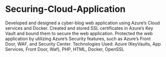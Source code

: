 # Securing-Cloud-Application
Developed and designed a cyber-blog web application using Azure’s Cloud services and Docker. Created and stored SSL certificates in Azure’s Key Vault and bound them to secure the web application. Protected the web application by utilizing Azure’s Security features, such as Azure’s Front Door, WAF, and Security Center.
Technologies Used: Azure (KeyVaults, App Services, Front Door, Waf), PHP, HTML, Docker, OpenSSL
